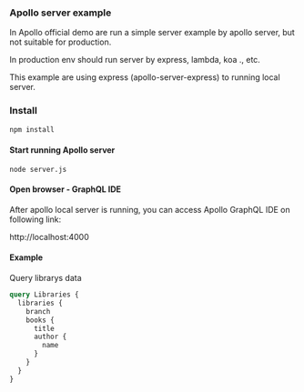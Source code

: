 ### Apollo server example

In Apollo official demo are run a simple server example by apollo server, but not suitable for production.

In production env should run server by express, lambda, koa ., etc.

This example are using express (apollo-server-express) to running local server.


### Install


```cmd
npm install
```

#### Start running Apollo server


```
node server.js
```


#### Open browser - GraphQL IDE

After apollo local server is running, you can access Apollo GraphQL IDE on following link:

http://localhost:4000


#### Example 

Query librarys data

```graphql
query Libraries {
  libraries {
    branch
    books {
      title
      author {
        name
      }
    }
  }
}
```